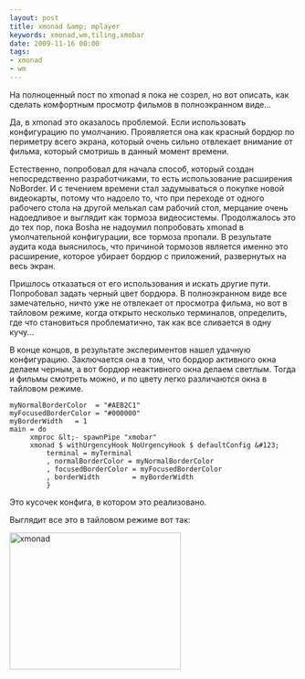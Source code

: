 ```yaml
---
layout: post
title: xmonad &amp; mplayer
keywords: xmonad,wm,tiling,xmobar
date: 2009-11-16 00:00
tags:
- xmonad
- wm
---
```

На полноценный пост по xmonad я пока не созрел, но вот описать, как сделать комфортным просмотр фильмов в полноэкранном виде...

Да, в xmonad это оказалось проблемой. Если использовать конфигурацию по умолчанию. Проявляется она как красный бордюр по периметру всего экрана, который очень сильно отвлекает внимание от фильма, который смотришь в данный момент времени.

Естественно, попробовал для начала способ, который создан непосредственно разработчиками, то есть использование расширения NoBorder. И с течением времени стал задумываться о покупке новой видеокарты, потому что надоело то, что при переходе от одного рабочего стола на другой мелькал сам рабочий стол, мерцание очень надоедливое и выглядит как тормоза видеосистемы. Продолжалось это до тех пор, пока Bosha не надоумил попробовать xmonad в умолчательной конфигурации, все тормоза пропали. В результате аудита кода выяснилось, что причиной тормозов является именно это расширение, которое убирает бордюр с приложений, развернутых на весь экран.

Пришлось отказаться от его использования и искать другие пути. Попробовал задать черный цвет бордюра. В полноэкранном виде все замечательно, ничто уже не отвлекает от просмотра фильма, но вот в тайловом режиме, когда открыто несколько терминалов, определить, где что становиться проблематично, так как все сливается в одну кучу...

В конце концов, в результате экспериментов нашел удачную конфигурацию. Заключается она в том, что бордюр активного окна делаем черным, а вот бордюр неактивного окна делаем светлым. Тогда и фильмы смотреть можно, и по цвету легко различаются окна в тайловом режиме.

    myNormalBorderColor  = "#AEB2C1"
    myFocusedBorderColor = "#000000"
    myBorderWidth   = 1
    main = do
         xmproc &lt;- spawnPipe "xmobar"
         xmonad $ withUrgencyHook NoUrgencyHook $ defaultConfig &#123;
             terminal = myTerminal
             , normalBorderColor = myNormalBorderColor
             , focusedBorderColor = myFocusedBorderColor
             , borderWidth        = myBorderWidth
             }

Это кусочек конфига, в котором это реализовано.

Выглядит все это в тайловом режиме вот так:

<a href="https://static.juev.org/2009/11/2009-11-16-162636_1280x1024_scrot.png"><img class="aligncenter size-medium wp-image-637" title="xmonad" src="https://static.juev.org/2009/11/2009-11-16-162636_1280x1024_scrot-300x240.png" alt="xmonad" width="300" height="240" /></a>
